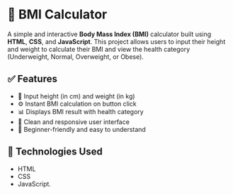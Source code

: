 # 🧮 BMI Calculator

A simple and interactive **Body Mass Index (BMI)** calculator built using **HTML**, **CSS**, and **JavaScript**. This project allows users to input their height and weight to calculate their BMI and view the health category (Underweight, Normal, Overweight, or Obese).

## ✅ Features

- 📏 Input height (in cm) and weight (in kg)
- ⚙️ Instant BMI calculation on button click
- 📊 Displays BMI result with health category
- 🎨 Clean and responsive user interface
- 🧠 Beginner-friendly and easy to understand

## 🚀 Technologies Used

- HTML
- CSS
- JavaScript. 
